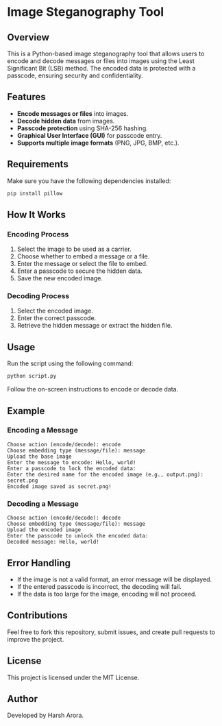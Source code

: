 # Image Steganography Tool

## Overview
This is a Python-based image steganography tool that allows users to encode and decode messages or files into images using the Least Significant Bit (LSB) method. The encoded data is protected with a passcode, ensuring security and confidentiality.

## Features
- **Encode messages or files** into images.
- **Decode hidden data** from images.
- **Passcode protection** using SHA-256 hashing.
- **Graphical User Interface (GUI)** for passcode entry.
- **Supports multiple image formats** (PNG, JPG, BMP, etc.).

## Requirements
Make sure you have the following dependencies installed:

```bash
pip install pillow
```

## How It Works
### Encoding Process
1. Select the image to be used as a carrier.
2. Choose whether to embed a message or a file.
3. Enter the message or select the file to embed.
4. Enter a passcode to secure the hidden data.
5. Save the new encoded image.

### Decoding Process
1. Select the encoded image.
2. Enter the correct passcode.
3. Retrieve the hidden message or extract the hidden file.

## Usage
Run the script using the following command:

```bash
python script.py
```

Follow the on-screen instructions to encode or decode data.

## Example
### Encoding a Message
```plaintext
Choose action (encode/decode): encode
Choose embedding type (message/file): message
Upload the base image
Enter the message to encode: Hello, world!
Enter a passcode to lock the encoded data:
Enter the desired name for the encoded image (e.g., output.png): secret.png
Encoded image saved as secret.png!
```

### Decoding a Message
```plaintext
Choose action (encode/decode): decode
Choose embedding type (message/file): message
Upload the encoded image
Enter the passcode to unlock the encoded data:
Decoded message: Hello, world!
```

## Error Handling
- If the image is not a valid format, an error message will be displayed.
- If the entered passcode is incorrect, the decoding will fail.
- If the data is too large for the image, encoding will not proceed.

## Contributions
Feel free to fork this repository, submit issues, and create pull requests to improve the project.

## License
This project is licensed under the MIT License.

## Author
Developed by Harsh Arora.

